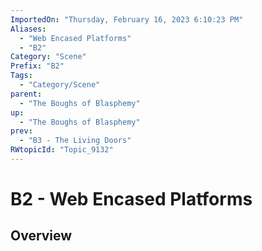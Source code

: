 ```yaml
---
ImportedOn: "Thursday, February 16, 2023 6:10:23 PM"
Aliases:
  - "Web Encased Platforms"
  - "B2"
Category: "Scene"
Prefix: "B2"
Tags:
  - "Category/Scene"
parent:
  - "The Boughs of Blasphemy"
up:
  - "The Boughs of Blasphemy"
prev:
  - "B3 - The Living Doors"
RWtopicId: "Topic_9132"
---
```

# B2 - Web Encased Platforms
## Overview
